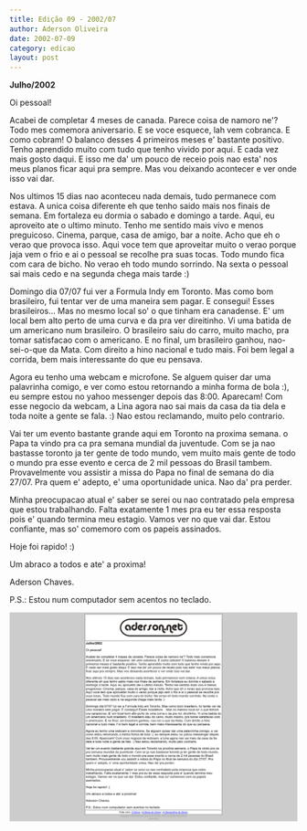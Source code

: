 ```yaml
---
title: Edição 09 - 2002/07
author: Aderson Oliveira
date: 2002-07-09
category: edicao
layout: post
---
```


**Julho/2002**

Oi pessoal!

Acabei de completar 4 meses de canada. Parece coisa de namoro ne'? Todo mes comemora aniversario. E se voce esquece, lah vem cobranca. E como cobram! O balanco desses 4 primeiros meses e' bastante positivo. Tenho aprendido muito com tudo que tenho vivido por aqui. E cada vez mais gosto daqui. E isso me da' um pouco de receio pois nao esta' nos meus planos ficar aqui pra sempre. Mas vou deixando acontecer e ver onde isso vai dar.

Nos ultimos 15 dias nao aconteceu nada demais, tudo permanece com estava. A unica coisa diferente eh que tenho saido mais nos finais de semana. Em fortaleza eu dormia o sabado e domingo a tarde. Aqui, eu aproveito ate o ultimo minuto. Tenho me sentido mais vivo e menos preguicoso. Cinema, parque, casa de amigo, bar a noite. Acho que eh o verao que provoca isso. Aqui voce tem que aproveitar muito o verao porque jaja vem o frio e ai o pessoal se recolhe pra suas tocas. Todo mundo fica com cara de bicho. No verao eh todo mundo sorrindo. Na sexta o pessoal sai mais cedo e na segunda chega mais tarde :)

Domingo dia 07/07 fui ver a Formula Indy em Toronto. Mas como bom brasileiro, fui tentar ver de uma maneira sem pagar. E consegui! Esses brasileiros... Mas no mesmo local so' o que tinham era canadense. E' um local bem alto perto de uma curva e da pra ver direitinho. Vi uma batida de um americano num brasileiro. O brasileiro saiu do carro, muito macho, pra tomar satisfacao com o americano. E no final, um brasileiro ganhou, nao-sei-o-que da Mata. Com direito a hino nacional e tudo mais. Foi bem legal a corrida, bem mais interessante do que eu pensava.

Agora eu tenho uma webcam e microfone. Se alguem quiser dar uma palavrinha comigo, e ver como estou retornando a minha forma de bola :), eu sempre estou no yahoo messenger depois das 8:00. Aparecam! Com esse negocio da webcam, a Lina agora nao sai mais da casa da tia dela e toda noite a gente se fala. :) Nao estou reclamando, muito pelo contrario.

Vai ter um evento bastante grande aqui em Toronto na proxima semana. o Papa ta vindo pra ca pra semana mundial da juventude. Com se ja nao bastasse toronto ja ter gente de todo mundo, vem muito mais gente de todo o mundo pra esse evento e cerca de 2 mil pessoas do Brasil tambem. Provavelmente vou assistir a missa do Papa no final de semana do dia 27/07. Pra quem e' adepto, e' uma oportunidade unica. Nao da' pra perder.

Minha preocupacao atual e' saber se serei ou nao contratado pela empresa que estou trabalhando. Falta exatamente 1 mes pra eu ter essa resposta pois e' quando termina meu estagio. Vamos ver no que vai dar. Estou confiante, mas so' comemoro com os papeis assinados.

Hoje foi rapido! :)

Um abraco a todos e ate' a proxima!

Aderson Chaves.

P.S.: Estou num computador sem acentos no teclado.

[![Imagem no site original](/assets/images/edicao09.png)](/assets/images/edicao09.png)
